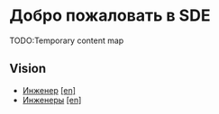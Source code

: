 # Добро пожаловать в SDE
TODO:Temporary content map
## Vision
* [Инженер](/ru/vision/engineer) [[en]](/vision/engineer)
* [Инженеры](/ru/vision/engineers) [[en]](/vision/engineers)
